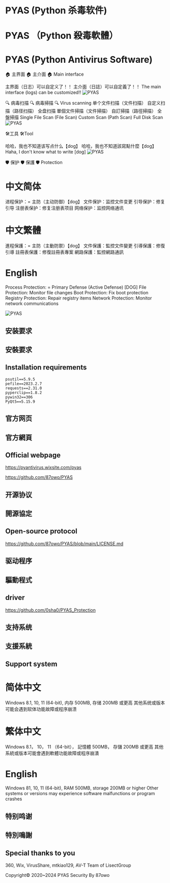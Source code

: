 # PYAS (Python 杀毒软件)
# PYAS （Python 殺毒軟體）
# PYAS (Python Antivirus Software)

🏠 主界面
🏠 主介面
🏠 Main interface

主界面（日志）可以自定义了！！
主介面（日誌）可以自定義了！！
The main interface (logs) can be customized!!
![PYAS](https://github.com/ymk360/PYAS/blob/main/%E5%B1%8F%E5%B9%95%E6%88%AA%E5%9B%BE%202024-08-16%20221552.png)

🔍 病毒扫描
🔍 病毒掃描
🔍 Virus scanning
单个文件扫描（文件扫描）  自定义扫描（路径扫描）  全盘扫描
單個文件掃描（文件掃描） 自訂掃描（路徑掃描） 全盤掃描
Single File Scan (File Scan) Custom Scan (Path Scan) Full Disk Scan
![PYAS](https://github.com/ymk360/PYAS/blob/main/%E5%B1%8F%E5%B9%95%E6%88%AA%E5%9B%BE%202024-08-16%20221704.png)

🛠️工具
🛠️Tool

哈哈，我也不知道该写点什么【dog】
哈哈，我也不知道該寫點什麼【dog】
Haha, I don't know what to write [dog]
![PYAS](https://github.com/ymk360/PYAS/blob/main/%E5%B1%8F%E5%B9%95%E6%88%AA%E5%9B%BE%202024-08-16%20221730.png)

🛡️ 保护
🛡️ 保護
🛡️ Protection

# 中文简体
进程保护：= 主防（主动防御）【dog】
文件保护：监控文件变更
引导保护：修复引导
注册表保护：修复注册表项目
网络保护：监控网络通讯
# 中文繁體
進程保護：= 主防（主動防禦）【dog】
文件保護：監控文件變更
引導保護：修復引導
註冊表保護：修復註冊表專案
網路保護：監控網路通訊
# English
Process Protection: = Primary Defense (Active Defense) [DOG]
File Protection: Monitor file changes
Boot Protection: Fix boot protection
Registry Protection: Repair registry items
Network Protection: Monitor network communications

![PYAS](https://github.com/ymk360/PYAS/blob/main/%E5%B1%8F%E5%B9%95%E6%88%AA%E5%9B%BE%202024-08-16%20221804.png)


## 安装要求
## 安裝要求
## Installation requirements

```
psutil==5.9.5
pefile==2023.2.7
requests==2.31.0
pyperclip==1.8.2
pywin32==306
PyQt5==5.15.9
```



## 官方网页
## 官方網頁
## Official webpage

https://pyantivirus.wixsite.com/pyas

https://github.com/87owo/PYAS

## 开源协议
## 開源協定
## Open-source protocol


https://github.com/87owo/PYAS/blob/main/LICENSE.md

## 驱动程序
## 驅動程式
## driver


https://github.com/0sha0/PYAS_Protection

## 支持系统
## 支援系統
## Support system

# 简体中文
Windows 8.1, 10, 11 (64-bit), 内存 500MB, 存储 200MB 或更高
其他系统或版本可能会遇到软体功能故障或程序崩溃
# 繁体中文
Windows 8.1， 10， 11 （64-bit）， 記憶體 500MB， 存儲 200MB 或更高
其他系統或版本可能會遇到軟體功能故障或程序崩潰
# English
Windows 81, 10, 11 (64-bit), RAM 500MB, storage 200MB or higher Other systems or versions may experience software malfunctions or program crashes

## 特别鸣谢
## 特別鳴謝
## Special thanks to you

360, Wix, VirusShare, mtkiao129, AV-T Team of LisectGroup

Copyright© 2020~2024 PYAS Security By 87owo
